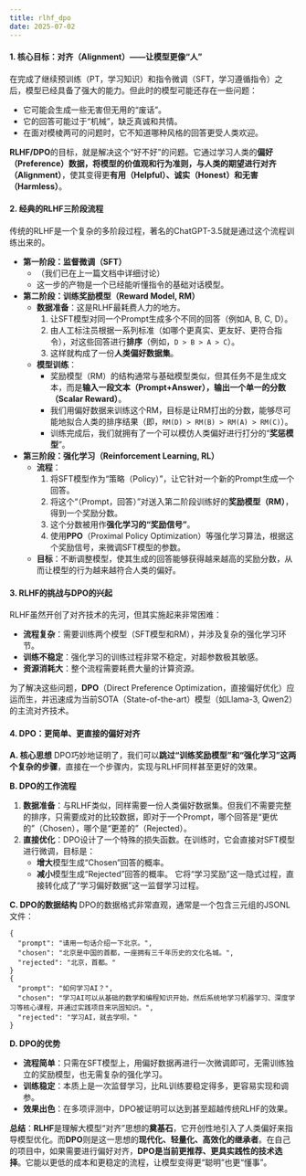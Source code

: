 ```yaml
---
title: rlhf_dpo
date: 2025-07-02  
---
```


#### **1. 核心目标：对齐（Alignment）——让模型更像“人”**
在完成了继续预训练（PT，学习知识）和指令微调（SFT，学习遵循指令）之后，模型已经具备了强大的能力。但此时的模型可能还存在一些问题：

+ 它可能会生成一些无害但无用的“废话”。
+ 它的回答可能过于“机械”，缺乏真诚和共情。
+ 在面对模棱两可的问题时，它不知道哪种风格的回答更受人类欢迎。

**RLHF/DPO**的目标，就是解决这个“好不好”的问题。它通过学习人类的**偏好（Preference）数据，将模型的价值观和行为准则，与人类的期望进行对齐（Alignment）**，使其变得更**有用（Helpful）、诚实（Honest）和无害（Harmless）**。

#### **2. 经典的RLHF三阶段流程**
传统的RLHF是一个复杂的多阶段过程，著名的ChatGPT-3.5就是通过这个流程训练出来的。

+ **第一阶段：监督微调（SFT）**
    - （我们已在上一篇文档中详细讨论）
    - 这一步的产物是一个已经能听懂指令的基础对话模型。
+ **第二阶段：训练奖励模型（Reward Model, RM）**
    - **数据准备**：这是RLHF最耗费人力的地方。
        1. 让SFT模型对同一个Prompt生成多个不同的回答（例如A, B, C, D）。
        2. 由人工标注员根据一系列标准（如哪个更真实、更友好、更符合指令），对这些回答进行**排序**（例如，`D > B > A > C`）。
        3. 这样就构成了一份**人类偏好数据集**。
    - **模型训练**：
        * 奖励模型（RM）的结构通常与基础模型类似，但其任务不是生成文本，而是**输入一段文本（Prompt+Answer），输出一个单一的分数（Scalar Reward）**。
        * 我们用偏好数据来训练这个RM，目标是让RM打出的分数，能够尽可能地拟合人类的排序结果（即，`RM(D) > RM(B) > RM(A) > RM(C)`）。
        * 训练完成后，我们就拥有了一个可以模仿人类偏好进行打分的“**奖惩模型**”。
+ **第三阶段：强化学习（Reinforcement Learning, RL）**
    - **流程**：
        1. 将SFT模型作为“策略（Policy）”，让它针对一个新的Prompt生成一个回答。
        2. 将这个“（Prompt，回答）”对送入第二阶段训练好的**奖励模型（RM）**，得到一个奖励分数。
        3. 这个分数被用作**强化学习的“奖励信号”**。
        4. 使用**PPO**（Proximal Policy Optimization）等强化学习算法，根据这个奖励信号，来微调SFT模型的参数。
    - **目标**：不断调整模型，使其生成的回答能够获得越来越高的奖励分数，从而让模型的行为越来越符合人类的偏好。

#### **3. RLHF的挑战与DPO的兴起**
RLHF虽然开创了对齐技术的先河，但其实施起来非常困难：

+ **流程复杂**：需要训练两个模型（SFT模型和RM），并涉及复杂的强化学习环节。
+ **训练不稳定**：强化学习的训练过程非常不稳定，对超参数极其敏感。
+ **资源消耗大**：整个流程需要耗费大量的计算资源。

为了解决这些问题，**DPO**（Direct Preference Optimization，直接偏好优化）应运而生，并迅速成为当前SOTA（State-of-the-art）模型（如Llama-3, Qwen2）的主流对齐技术。

#### **4. DPO：更简单、更直接的偏好对齐**
**A. 核心思想** DPO巧妙地证明了，我们可以**跳过“训练奖励模型”和“强化学习”这两个复杂的步骤**，直接在一个步骤内，实现与RLHF同样甚至更好的效果。

**B. DPO的工作流程**

1. **数据准备**：与RLHF类似，同样需要一份人类偏好数据集。但我们不需要完整的排序，只需要成对的比较数据，即对于一个Prompt，哪个回答是“更优的”（Chosen），哪个是“更差的”（Rejected）。
2. **直接优化**：DPO设计了一个特殊的损失函数。在训练时，它会直接对SFT模型进行微调，目标是：
    - **增大**模型生成“Chosen”回答的概率。
    - **减小**模型生成“Rejected”回答的概率。 它将“学习奖励”这一隐式过程，直接转化成了“学习偏好数据”这一监督学习过程。

**C. DPO的数据结构** DPO的数据格式非常直观，通常是一个包含三元组的JSONL文件：



```plain
{
  "prompt": "请用一句话介绍一下北京。",
  "chosen": "北京是中国的首都，一座拥有三千年历史的文化名城。",
  "rejected": "北京，首都。"
}
{
  "prompt": "如何学习AI？",
  "chosen": "学习AI可以从基础的数学和编程知识开始，然后系统地学习机器学习、深度学习等核心课程，并通过实践项目来巩固知识。",
  "rejected": "学习AI，就去学呗。"
}
```

**D. DPO的优势**

+ **流程简单**：只需在SFT模型上，用偏好数据再进行一次微调即可，无需训练独立的奖励模型，也无需复杂的强化学习。
+ **训练稳定**：本质上是一次监督学习，比RL训练要稳定得多，更容易实现和调参。
+ **效果出色**：在多项评测中，DPO被证明可以达到甚至超越传统RLHF的效果。

**总结**：**RLHF**是理解大模型“对齐”思想的**奠基石**，它开创性地引入了人类偏好来指导模型优化。而**DPO**则是这一思想的**现代化、轻量化、高效化的继承者**。在自己的项目中，如果需要进行偏好对齐，**DPO是当前更推荐、更具实践性的技术选择**。它能以更低的成本和更稳定的流程，让模型变得更“聪明”也更“懂事”。

